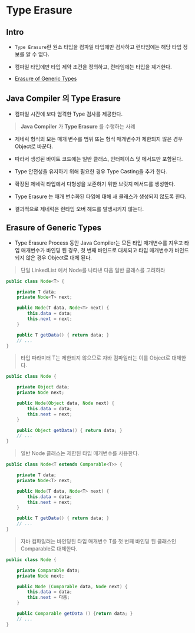 # Type Erasure

## Intro

- `Type Erasure`란 원소 타입을 컴파일 타입에만 검사하고 런타임에는 해당 타입 정보를 알 수 없다.
- 컴파일 타입에만 타입 제약 조건을 정의하고, 런타임에는 타입을 제거한다.
  
- [Erasure of Generic Types](https://docs.oracle.com/javase/tutorial/java/generics/genTypes.html)

## Java Compiler 의 Type Erasure

- 컴파일 시간에 보다 엄격한 Type 검사를 제공한다.

> **Java Compiler** 가 **Type Erasure** 를 수행하는 사례

- 제네릭 형식의 모든 매개 변수를 범위 또는 형식 매개변수가 제한되지 않은 경우 Object로 바꾼다.
- 따라서 생성된 바이트 코드에는 일반 클래스, 인터페이스 및 메서드만 포함된다.

- Type 안전성을 유지하기 위해 필요한 경우 Type Casting을 추가 한다.
- 확장된 제네릭 타입에서 다형성을 보존하기 위한 브릿지 메서드를 생성한다.

- Type Erasure 는 매개 변수화된 타입에 대해 새 클래스가 생성되지 않도록 한다.
- 결과적으로 제네릭은 런타임 오버 헤드를 발생시키지 않는다.

## Erasure of Generic Types

- Type Erasure Process 동안 Java Compiler는 모든 타입 매개변수를 지우고 타입 매개변수가 바인딩 된 경우, 
  첫 번째 바인드로 대체되고 타입 매개변수가 바인드 되지 않은 경우 Object로 대체 된다.

> 단일 LinkedList 에서 Node를 나타낸 다음 일반 클래스를 고려하라

```java
public class Node<T> {

    private T data;
    private Node<T> next;

    public Node(T data, Node<T> next) {
        this.data = data;
        this.next = next;
    }

    public T getData() { return data; }
    // ...
}
```

> 타입 파라미터 T는 제한되지 않으므로 자바 컴파일러는 이를 Object로 대체한다.

```java
public class Node {

    private Object data;
    private Node next;

    public Node(Object data, Node next) {
        this.data = data;
        this.next = next;
    }

    public Object getData() { return data; }
    // ...
}
```

> 일반 Node 클래스는 제한된 타입 매개변수를 사용한다.

```java
public class Node<T extends Comparable<T>> {

    private T data;
    private Node<T> next;

    public Node(T data, Node<T> next) {
        this.data = data;
        this.next = next;
    }

    public T getData() { return data; }
    // ...
}
```

> 자바 컴파일러는 바인딩된 타입 매개변수 T를 첫 번째 바인딩 된 클래스인 Comparable로 대체한다.

```java
public class Node { 

    private Comparable data; 
    private Node next;

    public Node (Comparable data, Node next) { 
        this.data = data; 
        this.next = 다음; 
    } 

    public Comparable getData () {return data; } 
    // ... 
}
```
